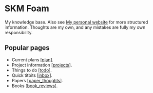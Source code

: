 # SKM Foam

My knowledge base. Also see [My personal website](https://seankmartin.netlify.app) for more structured information. Thoughts are my own, and any mistakes are fully my own responsibility.

## Popular pages

- Current plans [[plan]].
- Project information [[projects]].
- Things to do [[todo]].
- Quick titbits [[inbox]].
- Papers [[paper_thoughts]].
- Books [[book_reviews]].

[//begin]: # "Autogenerated link references for markdown compatibility"
[plan]: phd/plan "Plan"
[projects]: projects/projects "PhD Projects"
[todo]: todo "Todo"
[inbox]: inbox "Inbox"
[paper_thoughts]: phd/paper_thoughts "Paper thoughts"
[book_reviews]: phd/book_reviews "Book reviews"
[//end]: # "Autogenerated link references"